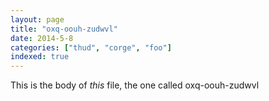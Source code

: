 ```yaml
---
layout: page
title: "oxq-oouh-zudwvl"
date: 2014-5-8
categories: ["thud", "corge", "foo"]
indexed: true
---
```

This is the body of _this_ file, the one called oxq-oouh-zudwvl
